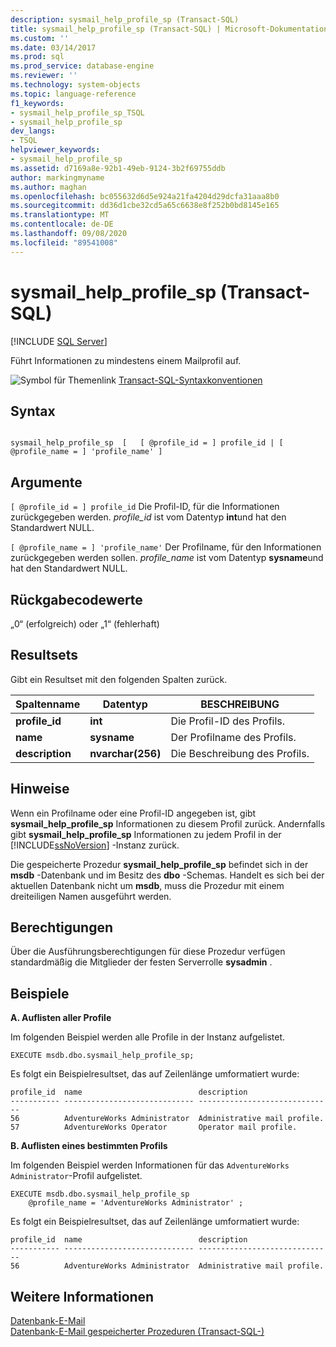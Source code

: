 ```yaml
---
description: sysmail_help_profile_sp (Transact-SQL)
title: sysmail_help_profile_sp (Transact-SQL) | Microsoft-Dokumentation
ms.custom: ''
ms.date: 03/14/2017
ms.prod: sql
ms.prod_service: database-engine
ms.reviewer: ''
ms.technology: system-objects
ms.topic: language-reference
f1_keywords:
- sysmail_help_profile_sp_TSQL
- sysmail_help_profile_sp
dev_langs:
- TSQL
helpviewer_keywords:
- sysmail_help_profile_sp
ms.assetid: d7169a8e-92b1-49eb-9124-3b2f69755ddb
author: markingmyname
ms.author: maghan
ms.openlocfilehash: bc055632d6d5e924a21fa4204d29dcfa31aaa8b0
ms.sourcegitcommit: dd36d1cbe32cd5a65c6638e8f252b0bd8145e165
ms.translationtype: MT
ms.contentlocale: de-DE
ms.lasthandoff: 09/08/2020
ms.locfileid: "89541008"
---
```

# <a name="sysmail_help_profile_sp-transact-sql"></a>sysmail_help_profile_sp (Transact-SQL)
[!INCLUDE [SQL Server](../../includes/applies-to-version/sqlserver.md)]

  Führt Informationen zu mindestens einem Mailprofil auf.  
  
 ![Symbol für Themenlink](../../database-engine/configure-windows/media/topic-link.gif "Symbol für Themenlink") [Transact-SQL-Syntaxkonventionen](../../t-sql/language-elements/transact-sql-syntax-conventions-transact-sql.md)  
  
## <a name="syntax"></a>Syntax  
  
```  
  
sysmail_help_profile_sp  [   [ @profile_id = ] profile_id | [ @profile_name = ] 'profile_name' ]  
```  
  
## <a name="arguments"></a>Argumente  
`[ @profile_id = ] profile_id` Die Profil-ID, für die Informationen zurückgegeben werden. *profile_id* ist vom Datentyp **int**und hat den Standardwert NULL.  
  
`[ @profile_name = ] 'profile_name'` Der Profilname, für den Informationen zurückgegeben werden sollen. *profile_name* ist vom Datentyp **sysname**und hat den Standardwert NULL.  
  
## <a name="return-code-values"></a>Rückgabecodewerte  
 „0“ (erfolgreich) oder „1“ (fehlerhaft)  
  
## <a name="result-sets"></a>Resultsets  
 Gibt ein Resultset mit den folgenden Spalten zurück.  
  
| Spaltenname | Datentyp | BESCHREIBUNG |
| ----------- | --------- | ----------- |
|**profile_id**|**int**|Die Profil-ID des Profils.|  
|**name**|**sysname**|Der Profilname des Profils.|  
|**description**|**nvarchar(256)**|Die Beschreibung des Profils.|  
  
## <a name="remarks"></a>Hinweise  
 Wenn ein Profilname oder eine Profil-ID angegeben ist, gibt **sysmail_help_profile_sp** Informationen zu diesem Profil zurück. Andernfalls gibt **sysmail_help_profile_sp** Informationen zu jedem Profil in der [!INCLUDE[ssNoVersion](../../includes/ssnoversion-md.md)] -Instanz zurück.  
  
 Die gespeicherte Prozedur **sysmail_help_profile_sp** befindet sich in der **msdb** -Datenbank und im Besitz des **dbo** -Schemas. Handelt es sich bei der aktuellen Datenbank nicht um **msdb**, muss die Prozedur mit einem dreiteiligen Namen ausgeführt werden.  
  
## <a name="permissions"></a>Berechtigungen  
 Über die Ausführungsberechtigungen für diese Prozedur verfügen standardmäßig die Mitglieder der festen Serverrolle **sysadmin** .  
  
## <a name="examples"></a>Beispiele  
 **A. Auflisten aller Profile**  
  
 Im folgenden Beispiel werden alle Profile in der Instanz aufgelistet.  
  
```  
EXECUTE msdb.dbo.sysmail_help_profile_sp;  
```  
  
 Es folgt ein Beispielresultset, das auf Zeilenlänge umformatiert wurde:  
  
```  
profile_id  name                          description  
----------- ----------------------------- ------------------------------  
56          AdventureWorks Administrator  Administrative mail profile.    
57          AdventureWorks Operator       Operator mail profile.          
```  
  
 **B. Auflisten eines bestimmten Profils**  
  
 Im folgenden Beispiel werden Informationen für das `AdventureWorks Administrator`-Profil aufgelistet.  
  
```  
EXECUTE msdb.dbo.sysmail_help_profile_sp  
    @profile_name = 'AdventureWorks Administrator' ;  
```  
  
 Es folgt ein Beispielresultset, das auf Zeilenlänge umformatiert wurde:  
  
```  
profile_id  name                          description  
----------- ----------------------------- ------------------------------  
56          AdventureWorks Administrator  Administrative mail profile.    
```  
  
## <a name="see-also"></a>Weitere Informationen  
 [Datenbank-E-Mail](../../relational-databases/database-mail/database-mail.md)   
 [Datenbank-E-Mail gespeicherter Prozeduren &#40;Transact-SQL-&#41;](../../relational-databases/system-stored-procedures/database-mail-stored-procedures-transact-sql.md)  
  
  
